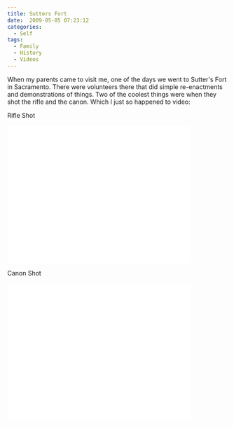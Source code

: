 ```yaml
---
title: Sutters Fort
date:  2009-05-05 07:23:12
categories:
  - Self
tags:
  - Family
  - History
  - Videos
---
```


When my parents came to visit me, one of the days we went to Sutter's Fort in Sacramento. There were volunteers there that did simple re-enactments and demonstrations of things. Two of the coolest things were when they shot the rifle and the canon. Which I just so happened to video:

Rifle Shot  
<iframe width="420" height="315" src="//www.youtube.com/embed/MqS9L117oFs" frameborder="0" allowfullscreen></iframe>

Canon Shot
<iframe width="420" height="315" src="//www.youtube.com/embed/6_MPeFqYYoQ" frameborder="0" allowfullscreen></iframe>
